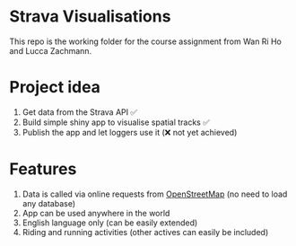 # Strava Visualisations
This repo is the working folder for the course assignment from Wan Ri Ho and Lucca Zachmann.

# Project idea
1. Get data from the Strava API :white_check_mark:
2. Build simple shiny app to visualise spatial tracks :white_check_mark: 
3. Publish the app and let loggers use it (:x: not yet achieved)

# Features
1. Data is called via online requests from [OpenStreetMap](https://de.wikipedia.org/wiki/OpenStreetMap) (no need to load any database)
2. App can be used anywhere in the world
3. English language only (can be easily extended)
4. Riding and running activities (other actives can easily be included)


